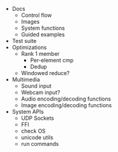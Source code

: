 - Docs
  - Control flow
  - Images
  - System functions
  - Guided examples
- Test suite
- Optimizations
  - Rank 1 member
    - Per-element cmp
    - Dedup
  - Windowed reduce?
- Multimedia
  - Sound input
  - Webcam input?
  - Audio encoding/decoding functions
  - Image encoding/decoding functions
- System APIs
  - UDP Sockets
  - FFI
  - check OS
  - unicode utils
  - run commands